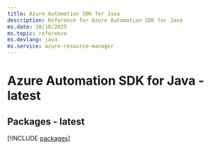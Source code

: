 ```yaml
---
title: Azure Automation SDK for Java
description: Reference for Azure Automation SDK for Java
ms.date: 10/10/2025
ms.topic: reference
ms.devlang: java
ms.service: azure-resource-manager
---
```

# Azure Automation SDK for Java - latest
## Packages - latest
[!INCLUDE [packages](automation-index.md)]